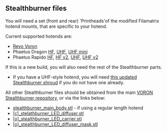 
## Stealthburner files

You will need a set (front and rear) 'Printheads'of the modified Filamatrix hotend mounts, that are specific to your hotend.

Current supported hotends are:

- [Revo Voron](https://github.com/thunderkeys/FilamATrix/tree/main/STLs/Stealthburner/Printheads/revo_voron)
- Phaetus Dragon [HF](https://github.com/thunderkeys/FilamATrix/tree/main/STLs/Stealthburner/Printheads/dragon_hf), [UHF](https://github.com/thunderkeys/FilamATrix/tree/main/STLs/Stealthburner/Printheads/dragon_uhf), [UHF mini](https://github.com/thunderkeys/FilamATrix/tree/main/STLs/Stealthburner/Printheads/dragon_uhf_mini)
- Phaetus Rapido [HF](https://github.com/thunderkeys/FilamATrix/tree/main/STLs/Stealthburner/Printheads/rapido_hf), [HF v2](https://github.com/thunderkeys/FilamATrix/tree/main/STLs/Stealthburner/Printheads/rapido_hf_v2), [UHF](https://github.com/thunderkeys/FilamATrix/tree/main/STLs/Stealthburner/Printheads/rapido_uhf), [UHF v2](https://github.com/thunderkeys/FilamATrix/tree/main/STLs/Stealthburner/Printheads/rapido_uhf_v2)

If this is a new build, you will also need the rest of the Stealthburner parts.

- If you have a UHF-style hotend, you will need [this updated Stealthburner shroud](https://github.com/thunderkeys/FilamATrix/blob/main/STLs/Stealthburner/%5Ba%5D_stealthburner_main_body_uhf.stl) if you do not have one already.

All other Stealthburner files should be obtained from the main [VORON Stealthburner repository](https://github.com/VoronDesign/Voron-Stealthburner/), or via the links below:

- [stealthburner_main_body.stl](https://github.com/thunderkeys/FilamATrix/blob/main/STLs/Stealthburner/stock/%5Ba%5D_stealthburner_main_body.stl) - if using a regular length hotend
- [\[c\]\_stelathburner_LED_diffuser.stl](https://github.com/thunderkeys/FilamATrix/blob/main/STLs/Stealthburner/stock/%5Bc%5D_stealthburner_LED_diffuser.stl)
- [\[o\]\_stealthburner_LED_carrier.stl](https://github.com/thunderkeys/FilamATrix/blob/main/STLs/Stealthburner/stock/%5Bo%5D_stealthburner_LED_carrier.stl)
- [\[o\]\_stealthburner_LED_diffuser_mask.stl](https://github.com/thunderkeys/FilamATrix/blob/main/STLs/Stealthburner/stock/%5Bo%5D_stealthburner_LED_diffuser_mask.stl)

